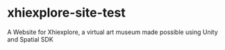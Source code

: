 # xhiexplore-site-test
A Website for Xhiexplore, a virtual art museum made possible using Unity and Spatial SDK
